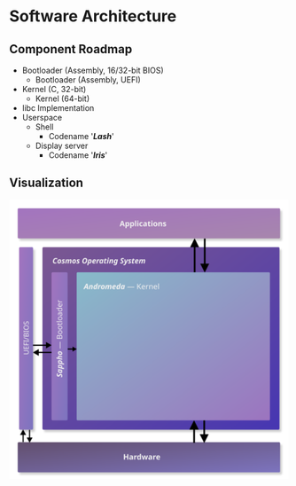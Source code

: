 # Software Architecture

## Component Roadmap

- Bootloader (Assembly, 16/32-bit BIOS)
    - Bootloader (Assembly, UEFI)
- Kernel (C, 32-bit)
    - Kernel (64-bit)
- libc Implementation
- Userspace
    - Shell
        - Codename '***Lash***'
    - Display server
        - Codename '***Iris***'

## Visualization

![Graphic](resources/architecture.png)
